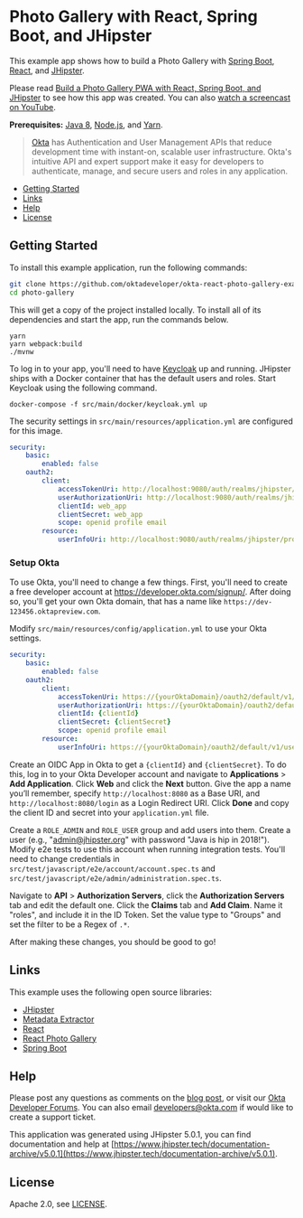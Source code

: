# Photo Gallery with React, Spring Boot, and JHipster
 
This example app shows how to build a Photo Gallery with [Spring Boot](https://spring.io/projects/spring-boot), [React](https://reactjs.org/), and [JHipster](https://www.jhipster.tech).

Please read [Build a Photo Gallery PWA with React, Spring Boot, and JHipster](https://developer.okta.com/blog/2018/06/25/react-spring-boot-photo-gallery-pwa) to see how this app was created. You can also [watch a screencast on YouTube](https://youtu.be/GlJWUqy1SJM).

**Prerequisites:** [Java 8](http://www.oracle.com/technetwork/java/javase/downloads/jdk8-downloads-2133151.html), [Node.js](https://nodejs.org/), and [Yarn](https://yarnpkg.org/).

> [Okta](https://developer.okta.com/) has Authentication and User Management APIs that reduce development time with instant-on, scalable user infrastructure. Okta's intuitive API and expert support make it easy for developers to authenticate, manage, and secure users and roles in any application.

* [Getting Started](#getting-started)
* [Links](#links)
* [Help](#help)
* [License](#license)

## Getting Started

To install this example application, run the following commands:

```bash
git clone https://github.com/oktadeveloper/okta-react-photo-gallery-example.git photo-gallery
cd photo-gallery
```

This will get a copy of the project installed locally. To install all of its dependencies and start the app, run the commands below.

```
yarn
yarn webpack:build
./mvnw
```

To log in to your app, you'll need to have [Keycloak](https://keycloak.org) up and running. JHipster ships with a Docker container that has the default users and roles. Start Keycloak using the following command.

```
docker-compose -f src/main/docker/keycloak.yml up
```

The security settings in `src/main/resources/application.yml` are configured for this image.

```yaml
security:
    basic:
        enabled: false
    oauth2:
        client:
            accessTokenUri: http://localhost:9080/auth/realms/jhipster/protocol/openid-connect/token
            userAuthorizationUri: http://localhost:9080/auth/realms/jhipster/protocol/openid-connect/auth
            clientId: web_app
            clientSecret: web_app
            scope: openid profile email
        resource:
            userInfoUri: http://localhost:9080/auth/realms/jhipster/protocol/openid-connect/userinfo
```

### Setup Okta

To use Okta, you'll need to change a few things. First, you'll need to create a free developer account at <https://developer.okta.com/signup/>. After doing so, you'll get your own Okta domain, that has a name like `https://dev-123456.oktapreview.com`.

Modify `src/main/resources/config/application.yml` to use your Okta settings.

```yaml
security:
    basic:
        enabled: false
    oauth2:
        client:
            accessTokenUri: https://{yourOktaDomain}/oauth2/default/v1/token
            userAuthorizationUri: https://{yourOktaDomain}/oauth2/default/v1/authorize
            clientId: {clientId}
            clientSecret: {clientSecret}
            scope: openid profile email
        resource:
            userInfoUri: https://{yourOktaDomain}/oauth2/default/v1/userinfo
```

Create an OIDC App in Okta to get a `{clientId}` and `{clientSecret}`. To do this, log in to your Okta Developer account and navigate to **Applications** > **Add Application**. Click **Web** and click the **Next** button. Give the app a name you’ll remember, specify `http://localhost:8080` as a Base URI, and `http://localhost:8080/login` as a Login Redirect URI. Click **Done** and copy the client ID and secret into your `application.yml` file.

Create a `ROLE_ADMIN` and `ROLE_USER` group and add users into them. Create a user (e.g., "admin@jhipster.org" with password "Java is hip in 2018!"). Modify e2e tests to use this account when running integration tests. You'll need to change credentials in `src/test/javascript/e2e/account/account.spec.ts` and `src/test/javascript/e2e/admin/administration.spec.ts`.

Navigate to **API** > **Authorization Servers**, click the **Authorization Servers** tab and edit the default one. Click the **Claims** tab and **Add Claim**. Name it "roles", and include it in the ID Token. Set the value type to "Groups" and set the filter to be a Regex of `.*`.

After making these changes, you should be good to go!

## Links

This example uses the following open source libraries:

* [JHipster](https://www.jhipster.tech/)
* [Metadata Extractor](https://github.com/drewnoakes/metadata-extractor)
* [React](https://reactjs.org/)
* [React Photo Gallery](https://github.com/neptunian/react-photo-gallery)
* [Spring Boot](https://spring.io/projects/spring-boot)

## Help

Please post any questions as comments on the [blog post](https://developer.okta.com/blog/2018/06/25/react-spring-boot-photo-gallery-pwa), or visit our [Okta Developer Forums](https://devforum.okta.com/). You can also email developers@okta.com if would like to create a support ticket.

This application was generated using JHipster 5.0.1, you can find documentation and help at [https://www.jhipster.tech/documentation-archive/v5.0.1](https://www.jhipster.tech/documentation-archive/v5.0.1).

## License

Apache 2.0, see [LICENSE](LICENSE).
